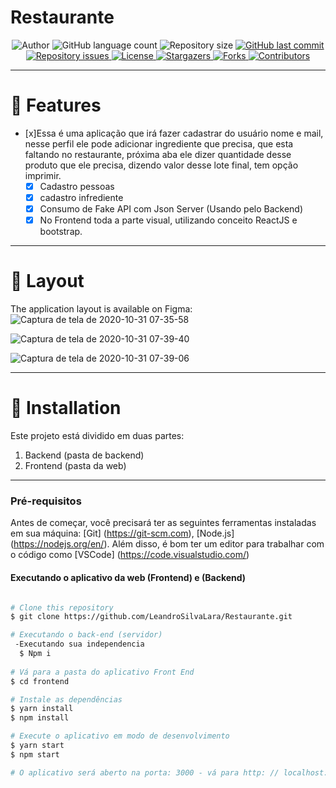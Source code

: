 # Restaurante

<p align="center">
  <img alt="Author" src="https://img.shields.io/badge/author-Leandro%20Lara-informational?style=flat-square">
	
  <img alt="GitHub language count" src="https://img.shields.io/github/languages/count/marcelo-rafael/nlw-03-happy?color=informational">

  <img alt="Repository size" src="https://img.shields.io/github/repo-size/LeandroSilvaLara/Restaurante?color=informational">
  
  <a href="https://github.com/marcelo-rafael/happy/commits/master">
    <img alt="GitHub last commit" src="https://img.shields.io/github/last-commit/marcelo-rafael/nlw-03-happy?color=informational">
  </a>

  <a href="https://github.com/marcelo-rafael/nlw-03-happy/issues">
    <img alt="Repository issues" src="https://img.shields.io/github/issues/marcelo-rafael/nlw-03-happy?color=informational">
  </a>

  <a href="https://github.com/marcelo-rafael/nlw-03-happy/blob/master/LICENSE.md">
    <img alt="License" src="https://img.shields.io/badge/license-MIT-informational">
  <a>
   
   <a href="https://github.com/marcelo-rafael/nlw-03-happy/stargazers">
    <img alt="Stargazers" src="https://img.shields.io/github/stars/marcelo-rafael/nlw-03-happy?style=flat-square?color=informational">
  </a>
  
  <a href="https://github.com/marcelo-rafael/nlw-03-happy/stargazers">
    <img alt="Forks" src="https://img.shields.io/github/forks/marcelo-rafael/nlw-03-happy?style=flat-square?color=informational">
  </a>
  
  <a href="https://github.com/marcelo-rafael/nlw-03-happy/stargazers">
    <img alt="Contributors" src="https://img.shields.io/github/contributors/marcelo-rafael/nlw-03-happy?style=flat-square&color=informational">
  </a>
</p>

---

# :rocket: Features
   
- [x]Essa é uma aplicação que irá fazer cadastrar do usuário nome e mail, nesse perfil ele pode adicionar 
    ingrediente que precisa, que esta faltando no restaurante, próxima aba ele dizer quantidade desse 
    produto que ele precisa, dizendo valor desse lote final, tem opção imprimir.
   - [x] Cadastro pessoas
   - [x] cadastro infrediente
   - [x] Consumo de Fake API com Json Server (Usando pelo Backend)
   - [x] No Frontend toda a parte visual, utilizando conceito ReactJS e bootstrap.

---

# :art: Layout
The application layout is available on Figma:
![Captura de tela de 2020-10-31 07-35-58](https://user-images.githubusercontent.com/49800137/97777639-61f96500-1b50-11eb-927b-e2f938322547.png)

![Captura de tela de 2020-10-31 07-39-40](https://user-images.githubusercontent.com/49800137/97777659-7d647000-1b50-11eb-93e7-e58837e4c68a.png)

![Captura de tela de 2020-10-31 07-39-06](https://user-images.githubusercontent.com/49800137/97777680-9c630200-1b50-11eb-9a78-afee0b0982f5.png)

---
# :construction_worker: Installation

Este projeto está dividido em duas partes:
1. Backend (pasta de backend)
2. Frontend (pasta da web)
---
### Pré-requisitos

Antes de começar, você precisará ter as seguintes ferramentas instaladas em sua máquina:
[Git] (https://git-scm.com), [Node.js] (https://nodejs.org/en/).
Além disso, é bom ter um editor para trabalhar com o código como [VSCode] (https://code.visualstudio.com/)

#### Executando o aplicativo da web (Frontend) e (Backend)

```bash

# Clone this repository
$ git clone https://github.com/LeandroSilvaLara/Restaurante.git

# Executando o back-end (servidor)
 -Executando sua independencia 
  $ Npm i
  
# Vá para a pasta do aplicativo Front End
$ cd frontend

# Instale as dependências
$ yarn install
$ npm install

# Execute o aplicativo em modo de desenvolvimento
$ yarn start
$ npm start

# O aplicativo será aberto na porta: 3000 - vá para http: // localhost: 3000


```



